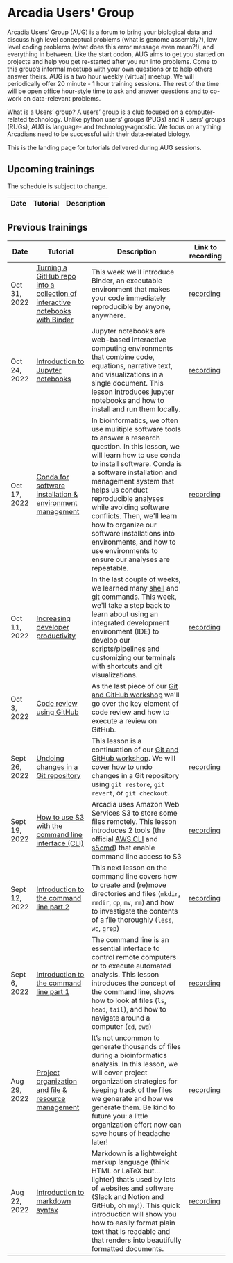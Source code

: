 # Arcadia Users' Group

Arcadia Users’ Group (AUG) is a forum to bring your biological data and discuss high level conceptual problems (what is genome assembly?), low level coding problems (what does this error message even mean?!), and everything in between.
Like the start codon, AUG aims to get you started on projects and help you get re-started after you run into problems.
Come to this group’s informal meetups with your own questions or to help others answer theirs.
AUG is a two hour weekly (virtual) meetup.
We will periodically offer 20 minute - 1 hour training sessions.
The rest of the time will be open office hour-style time to ask and answer questions and to co-work on data-relevant problems.

What is a Users’ group?
A users’ group is a club focused on a computer-related technology.
Unlike python users’ groups (PUGs) and R users’ groups (RUGs), AUG is language- and technology-agnostic.
We focus on anything Arcadians need to be successful with their data-related biology.

This is the landing page for tutorials delivered during AUG sessions.

## Upcoming trainings

The schedule is subject to change.

| Date         | Tutorial                                                                       | Description                                                                                                                                                                                                                                                                                                                                                                    |
| ------------ | ------------------------------------------------------------------------------ | ------------------------------------------------------------------------------------------------------------------------------------------------------------------------------------------------------------------------------------------------------------------------------------------------------------------------------------------------------------------------------ |

## Previous trainings

| Date          | Tutorial                                                                                                                                                                   | Description                                                                                                                                                                                                                                                                                                     | Link to recording                                        |
| ------------- | -------------------------------------------------------------------------------------------------------------------------------------------------------------------------- | --------------------------------------------------------------------------------------------------------------------------------------------------------------------------------------------------------------------------------------------------------------------------------------------------------------- | -------------------------------------------------------- |
| Oct 31, 2022 | [Turning a GitHub repo into a collection of interactive notebooks with Binder](20221031-binder/lesson.md) | This week we’ll introduce Binder, an executable environment that makes your code immediately reproducible by anyone, anywhere.                                                                                                                                                                                                                                                 | [recording](https://youtu.be/QAsrKyJMuuI) |
| Oct 24, 2022 | [Introduction to Jupyter notebooks](20221024-jupyter-notebooks/lesson.md) | Jupyter notebooks are web-based interactive computing environments that combine code, equations, narrative text, and visualizations in a single document. This lesson introduces jupyter notebooks and how to install and run them locally. | [recording](https://youtu.be/ZCrnPmX1Ynw) |
| Oct 17, 2022 | [Conda for software installation & environment management](20221017-conda/lesson.md) | In bioinformatics, we often use mulitiple software tools to answer a research question. In this lesson, we will learn how to use conda to install software. Conda is a software installation and management system that helps us conduct reproducible analyses while avoiding software conflicts. Then, we'll learn how to organize our software installations into environments, and how to use environments to ensure our analyses are repeatable.| [recording](https://youtu.be/1_aDASjPLgQ) |
| Oct 11, 2022 | [Increasing developer productivity](20221011-developer-productivity/lesson.md) | In the last couple of weeks, we learned many [shell](20220906-intro-to-shell1/lesson.md) and [git](../workshops/20220920-intro-to-git-and-github/lesson.md) commands. This week, we'll take a step back to learn about using an integrated development environment (IDE) to develop our scripts/pipelines and customizing our terminals with shortcuts and git visualizations. | [recording](https://www.youtube.com/watch?v=lRYO-n7QsnU) |
| Oct 3, 2022   | [Code review using GitHub](https://arcadia-science.github.io/arcadia-computational-training/workshops/20220920-intro-to-git-and-github/lesson/#working-on-branches)        | As the last piece of our [Git and GitHub workshop](../workshops/20220920-intro-to-git-and-github/lesson.md) we'll go over the key element of code review and how to execute a review on GitHub.                                                                                                                 | |
| Sept 26, 2022 | [Undoing changes in a Git repository](https://arcadia-science.github.io/arcadia-computational-training/workshops/20220920-intro-to-git-and-github/lesson/#undoing-changes) | This lesson is a continuation of our [Git and GitHub workshop](../workshops/20220920-intro-to-git-and-github/lesson.md). We will cover how to undo changes in a Git repository using `git restore`, `git revert`, or `git checkout`.                                                                            | [recording](https://www.youtube.com/watch?v=FOnX7VeRJdM) |
| Sept 19, 2022 | [How to use S3 with the command line interface (CLI)](20220919-aws-s3-cli/lesson.md)                                                                                       | Arcadia uses Amazon Web Services S3 to store some files remotely. This lesson introduces 2 tools (the official [AWS CLI](https://docs.aws.amazon.com/cli/latest/reference/s3/) and [s5cmd](https://github.com/peak/s5cmd)) that enable command line access to S3                                                | [recording](https://www.youtube.com/watch?v=46_0_qDA920) |
| Sept 12, 2022 | [Introduction to the command line part 2](20220912-intro-to-shell2/lesson.md)                                                                                              | This next lesson on the command line covers how to create and (re)move directories and files (`mkdir`, `rmdir`, `cp`, `mv`, `rm`) and how to investigate the contents of a file thoroughly (`less`, `wc`, `grep`)                                                                                               | [recording](https://www.youtube.com/watch?v=2sGjHhUcNPw) |
| Sept 6, 2022  | [Introduction to the command line part 1](20220906-intro-to-shell1/lesson.md)                                                                                              | The command line is an essential interface to control remote computers or to execute automated analysis. This lesson introduces the concept of the command line, shows how to look at files (`ls`, `head`, `tail`), and how to navigate around a computer (`cd`, `pwd`)                                         | [recording](https://www.youtube.com/watch?v=H5htHR2AmxY) |
| Aug 29, 2022  | [Project organization and file & resource management](20220829-project-organization/lesson.md)                                                                             | It’s not uncommon to generate thousands of files during a bioinformatics analysis. In this lesson, we will cover project organization strategies for keeping track of the files we generate and how we generate them. Be kind to future you: a little organization effort now can save hours of headache later! | [recording](https://www.youtube.com/watch?v=lmYbLdCixSM) |
| Aug 22, 2022  | [Introduction to markdown syntax](20220822-intro-to-markdown-syntax/lesson.md)                                                                                             | Markdown is a lightweight markup language (think HTML or LaTeX but…lighter) that’s used by lots of websites and software (Slack and Notion and GitHub, oh my!). This quick introduction will show you how to easily format plain text that is readable and that renders into beautifully formatted documents.   | [recording](https://www.youtube.com/watch?v=T8NB3n2URT8) |
